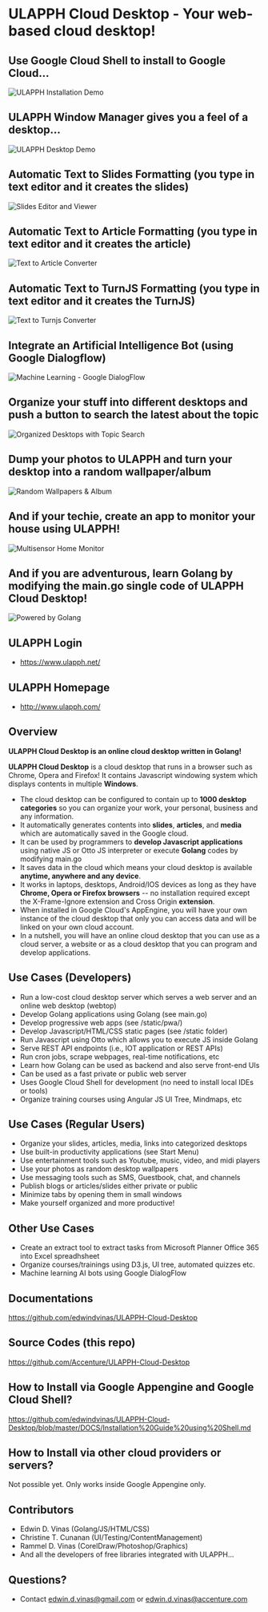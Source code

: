 ULAPPH Cloud Desktop - Your web-based cloud desktop!
====================

Use Google Cloud Shell to install to Google Cloud...
----------------

![ULAPPH Installation Demo](https://lh3.googleusercontent.com/G_obRdz4_ySYr2qyoLhPpmtF9Qcv-bpLFjV44yIBdKCuVNr_TYiVu5oGtHzBqp1lOtPeb9a6Y9Q4mXOeE8DSQOVRcjYZVeA=s1200 "ULAPPH Installation Demo")

ULAPPH Window Manager gives you a feel of a desktop...
----------------
![ULAPPH Desktop Demo](https://lh3.googleusercontent.com/AJBWaOVmclUEqZA9TJIAvR1X6j0VuUrmpzj6RwqWcSS5WbnyDfv1fxyybpQ1yqaaA6iimhZgLNNp5aiWjjyD_y5MbF1Zjw=s1200 "ULAPPH Desktop Demo")

Automatic Text to Slides Formatting (you type in text editor and it creates the slides)
----------------
![Slides Editor and Viewer](https://lh3.googleusercontent.com/ttdHI6awI2U7ZBJD00ev7s0fQC-XNW95ucv9HnpaLRFVFHH0UqAFKxdc-_0dyb_5X0fV_NhTUmkZfdvGCVXYFy4Jbfzw=s1200 "Slides Editor and Viewer")

Automatic Text to Article Formatting (you type in text editor and it creates the article)
----------------
![Text to Article Converter](https://lh3.googleusercontent.com/BgYQ5T2PcEwBAxV3YC1WtQqNRno1r0M674LHwZXahSCN_c1LiHWLinT_H9HFLNa2cExETfhKRSEsb13kmumcAJFgjKJRew=s1200 "Text to Article Converter")

Automatic Text to TurnJS Formatting (you type in text editor and it creates the TurnJS)
----------------
![Text to Turnjs Converter](https://lh3.googleusercontent.com/RL8DJrDID1YpUyARSvqlbKCzyOGpoW-clTGtsP59ds7eq8-LcxpPGp7ArwepL0wXGgdaSRxJARaebQox09hEfJFypBJVIw=s1200 "Text to Turnjs Converter")

Integrate an Artificial Intelligence Bot (using Google Dialogflow)
----------------
![Machine Learning - Google DialogFlow](https://lh3.googleusercontent.com/6-YiTLEFiWE2C5-LdD7NKIwFVh2tnBT-_fhxNhyr2AyuI-f42mZCObzPZwJCF9o2ZLVgmNfJnm1HH-3sPymSVXjVXbE3M8A=s1200 "Machine Learning - Google DialogFlow")

Organize your stuff into different desktops and push a button to search the latest about the topic
----------------
![Organized Desktops with Topic Search](https://lh3.googleusercontent.com/aIueODdeMk1ex1o9o6-TFHq0KwHehCez_SoEJiofLw-NlFvxJ0rnxk7Zg6OZ0gZLkZ8R5byElbDFERDdTLgBhzscQOknNQ=s1200 "Organized Desktops with Topic Search")

Dump your photos to ULAPPH and turn your desktop into a random wallpaper/album
----------------
![Random Wallpapers & Album](https://lh3.googleusercontent.com/lBNaDiE150aebsUrUKN8fWSqDSKbw208IyaeyrZ9TZ_4z4v4qX06282G8QhcRtGb1Ckx4x4gAdwm4whi8bhz4CoHPnBS=s1200 "Random Wallpapers & Album")

And if your techie, create an app to monitor your house using ULAPPH!
----------------
![Multisensor Home Monitor](https://lh3.googleusercontent.com/rLdIwZYuOrbVPPSFBxx7HIwF2DtS3t0jV4bng-aDUFoct_W6Rt3f5yvC7dGuevWVn8zrOkrXF1MWHbyC0_Cy8o6hJAkLfQ=s1200 "Multisensor Home Monitor")

And if you are adventurous, learn Golang by modifying the main.go single code of ULAPPH Cloud Desktop!
----------------
![Powered by Golang](https://lh3.googleusercontent.com/0wQw4w0aQg9qHame4KLFB1NVAEeyFuRyfrFZhe60yebEmuTr5ZzLJJ7I7efQdSCNIWYJ2SNsNAZe2ygFJD4eNJRsjSD___o "Powered by Golang")

ULAPPH Login
----------------
* https://www.ulapph.net/

ULAPPH Homepage
----------------
* http://www.ulapph.com/

Overview
--------------
**ULAPPH Cloud Desktop is an online cloud desktop written in Golang!**


**ULAPPH Cloud Desktop** is a cloud desktop that runs in a browser such as Chrome, Opera and Firefox! It contains Javascript windowing system which displays contents in multiple **Windows**.  
- The cloud desktop can be configured to contain up to **1000 desktop categories** so you can organize your work, your personal, business and any information. 
- It automatically generates contents into **slides**, **articles**, and **media** which are automatically saved in the Google cloud.
- It can be used by programmers to **develop Javascript applications** using native JS or Otto JS interpreter or execute **Golang** codes by modifying main.go
- It saves data in the cloud which means your cloud desktop is available **anytime, anywhere and any device**. 
- It works in laptops, desktops, Android/IOS devices as long as they have **Chrome, Opera or Firefox browsers** -- no installation required except the X-Frame-Ignore extension and Cross Origin **extension**. 
- When installed in Google Cloud's AppEngine, you will have your own instance of the cloud desktop that only you can access data and will be linked on your own cloud account. 
- In a nutshell, you will have an online cloud desktop that you can use as a cloud server, a website or as a cloud desktop that you can program and develop applications.

Use Cases (Developers)
---------
- Run a low-cost cloud desktop server which serves a web server and an online web desktop (webtop)
- Develop Golang applications using Golang (see main.go)
- Develop progressive web apps (see /static/pwa/)
- Develop Javascript/HTML/CSS static pages (see /static folder)
- Run Javascript using Otto which allows you to execute JS inside Golang
- Serve REST API endpoints (i.e., IOT application or REST APIs)
- Run cron jobs, scrape webpages, real-time notifications, etc
- Learn how Golang can be used as backend and also serve front-end UIs
- Can be used as a fast private or public web server
- Uses Google Cloud Shell for development (no need to install local IDEs or tools)
- Organize training courses using Angular JS UI Tree, Mindmaps, etc

Use Cases (Regular Users)
---------
- Organize your slides, articles, media, links into categorized desktops
- Use built-in productivity applications (see Start Menu)
- Use entertainment tools such as Youtube, music, video, and midi players
- Use your photos as random desktop wallpapers
- Use messaging tools such as SMS, Guestbook, chat, and channels
- Publish blogs or articles/slides either private or public
- Minimize tabs by opening them in small windows
- Make yourself organized and more productive!

Other Use Cases
---------
- Create an extract tool to extract tasks from Microsoft Planner Office 365 into Excel spreadhsheet
- Organize courses/trainings using D3.js, UI tree, automated quizzes etc.
- Machine learning AI bots using Google DialogFlow

Documentations
----------------
https://github.com/edwindvinas/ULAPPH-Cloud-Desktop

Source Codes (this repo)
----------------
https://github.com/Accenture/ULAPPH-Cloud-Desktop

How to Install via Google Appengine and Google Cloud Shell?
------------------
https://github.com/edwindvinas/ULAPPH-Cloud-Desktop/blob/master/DOCS/Installation%20Guide%20using%20Shell.md

How to Install via other cloud providers or servers?
---------
Not possible yet. Only works inside Google Appengine only.

Contributors
----------------
- Edwin D. Vinas (Golang/JS/HTML/CSS)
- Christine T. Cunanan (UI/Testing/ContentManagement)
- Rammel D. Vinas (CorelDraw/Photoshop/Graphics)
- And all the developers of free libraries integrated with ULAPPH...

Questions?
------------------------------
- Contact edwin.d.vinas@gmail.com or edwin.d.vinas@accenture.com

